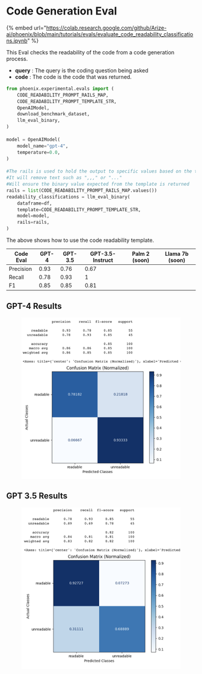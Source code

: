 # Code Generation Eval

{% embed url="https://colab.research.google.com/github/Arize-ai/phoenix/blob/main/tutorials/evals/evaluate_code_readability_classifications.ipynb" %}

This Eval checks the readability of the code from a code generation process.

* **query** : The query is the coding question being asked
* **code** : The code is the code that was returned.

```python
from phoenix.experimental.evals import (
    CODE_READABILITY_PROMPT_RAILS_MAP,
    CODE_READABILITY_PROMPT_TEMPLATE_STR,
    OpenAIModel,
    download_benchmark_dataset,
    llm_eval_binary,
)

model = OpenAIModel(
    model_name="gpt-4",
    temperature=0.0,
)

#The rails is used to hold the output to specific values based on the template
#It will remove text such as ",,," or "..."
#Will ensure the binary value expected from the template is returned 
rails = list(CODE_READABILITY_PROMPT_RAILS_MAP.values())
readability_classifications = llm_eval_binary(
    dataframe=df,
    template=CODE_READABILITY_PROMPT_TEMPLATE_STR,
    model=model,
    rails=rails,
)
```

The above shows how to use the code readability template.

| Code Eval | GPT-4 | GPT-3.5 | GPT-3.5-Instruct | Palm 2 (soon) | Llama 7b (soon) |
| --------- | ----- | ------- | ---------------- | ------------- | --------------- |
| Precision | 0.93  | 0.76    | 0.67             |               |                 |
| Recall    | 0.78  | 0.93    | 1                |               |                 |
| F1        | 0.85  | 0.85    | 0.81             |               |                 |

## GPT-4 Results

<figure><img src="../../.gitbook/assets/Screenshot 2023-09-16 at 5.45.20 PM.png" alt=""><figcaption></figcaption></figure>

## GPT 3.5 Results

<figure><img src="../../.gitbook/assets/Screenshot 2023-09-16 at 5.49.07 PM (1).png" alt=""><figcaption></figcaption></figure>
